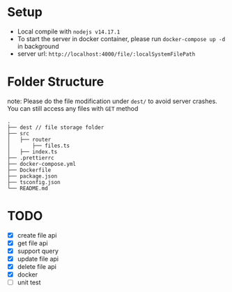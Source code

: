 # Setup

- Local compile with `nodejs v14.17.1`
- To start the server in docker container, please run `docker-compose up -d` in background
- server url: `http://localhost:4000/file/:localSystemFilePath`

# Folder Structure

note: Please do the file modification under `dest/` to avoid server crashes. You can still access any files with `GET` method

```
.
├── dest // file storage folder
├── src
│   ├── router
│       ├── files.ts
│   ├── index.ts
├── .prettierrc
├── docker-compose.yml
├── Dockerfile
├── package.json
├── tsconfig.json
└── README.md
```

# TODO

- [x] create file api
- [x] get file api
- [x] support query
- [x] update file api
- [x] delete file api
- [x] docker
- [ ] unit test
